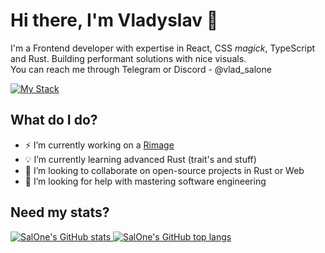 # Hi there, I'm Vladyslav 👋

I'm a Frontend developer with expertise in React, CSS <i>magick</i>, TypeScript and Rust. Building performant solutions with nice visuals.  
You can reach me through Telegram or Discord - @vlad_salone

[![My Stack](https://skillicons.dev/icons?i=ts,rust,react,next,css,tailwind,nodejs,express,vite,webpack)](https://skillicons.dev)

## What do I do?

- ⚡ I’m currently working on a [Rimage](https://github.com/SalOne22/rimage)
- 💡 I’m currently learning advanced Rust (trait's and stuff)
- 👯 I’m looking to collaborate on open-source projects in Rust or Web
- 🤔 I’m looking for help with mastering software engineering

## Need my stats?

<a href="https://github.com/SalOne22">
  <picture>
    <source media="(prefers-color-scheme: dark)" srcset="https://github-readme-stats.vercel.app/api?username=SalOne22&show_icons=true&bg_color=ffffff00&title_color=C3E88D&icon_color=89DDFF&text_color=EEFFFF">
    <source media="(prefers-color-scheme: light)" srcset="https://github-readme-stats.vercel.app/api?username=SalOne22&show_icons=true&bg_color=ffffff00&title_color=95D634&icon_color=82AAFF&text_color=545454">
    <img alt="SalOne's GitHub stats" src="https://github-readme-stats.vercel.app/api?username=SalOne22&show_icons=true&bg_color=ffffff00&title_color=C3E88D&icon_color=89DDFF&text_color=EEFFFF">
  </picture>
</a>

<a href="https://github.com/SalOne22">
  <picture>
    <source media="(prefers-color-scheme: dark)" srcset="https://github-readme-stats.vercel.app/api/top-langs/?username=SalOne22&layout=compact&bg_color=ffffff00&title_color=C3E88D&icon_color=89DDFF&text_color=EEFFFF">
    <source media="(prefers-color-scheme: light)" srcset="https://github-readme-stats.vercel.app/api/top-langs/?username=SalOne22&layout=compact&bg_color=ffffff00&title_color=95D634&icon_color=82AAFF&text_color=545454">
    <img alt="SalOne's GitHub top langs" src="https://github-readme-stats.vercel.app/api/top-langs/?username=SalOne22&layout=compact&bg_color=ffffff00&title_color=C3E88D&icon_color=89DDFF&text_color=EEFFFF">
  </picture>
</a>

